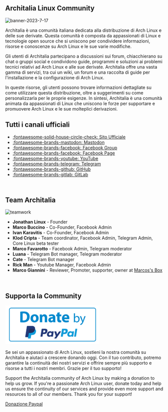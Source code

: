 
## Architalia Linux Community


![banner-2023-7-17](https://github.com/ArchItalia/site/assets/117321045/0a3b786b-33f7-4c73-ad1b-be61dfcc37ea)


Architalia è una comunità italiana dedicata alla distribuzione di Arch Linux e delle sue derivate. Questa comunità è composta da appassionati di Linux e tecnologie open source che si uniscono per condividere informazioni, risorse e conoscenze su Arch Linux e le sue varie modifiche. 

Gli utenti di Architalia partecipano a discussioni sui forum, chiacchierano su chat o gruppi social e condividono guide, programmi e soluzioni ai problemi tecnici relativi ad Arch Linux e alle sue derivate. Architalia offre una vasta gamma di servizi, tra cui un wiki, un forum e una raccolta di guide per l'installazione e la configurazione di Arch Linux. 

In queste risorse, gli utenti possono trovare informazioni dettagliate su come utilizzare questa distribuzione, oltre a suggerimenti su come personalizzarla per le proprie esigenze. In sintesi, Architalia è una comunità animata da appassionati di Linux che uniscono le forze per supportare e promuovere Arch Linux e le sue molteplici derivazioni.

## Tutti i canali ufficiali 

- [:fontawesome-solid-house-circle-check: Sito Ufficiale](https://architalia.github.io/site/)
- <a rel="me" href="https://mastodon.uno/@architalia">:fontawesome-brands-mastodon: Mastodon</a>
- [:fontawesome-brands-facebook: Facebook Group](https://www.facebook.com/groups/architalia)
- [:fontawesome-brands-facebook: Facebook Page](https://www.facebook.com/architalialinux) 
- [:fontawesome-brands-youtube: YouTube](https://www.youtube.com/@ArchItalia)
- [:fontawesome-brands-telegram: Telegram](https://t.me/architalialinux)
- [:fontawesome-brands-github: GitHub](https://github.com/ArchItalia)
- [:fontawesome-brands-gitlab: GitLab](https://gitlab.com/architalialinux/ai-repo)
  
<br>

## Team Architalia 

![teamwork](https://github.com/ArchItalia/site/assets/117321045/26acc862-534d-4b67-8c9d-8b04d2bae806)

* **Jonathan Linux** - Founder
* **Marco Buccino** - Co-Founder, Facebook Admin
* **Ivan Karavitis** - Co-Founder, Facebook Admin
* **Klod Cripta** - Team coordinator, Facebook Admin, Telegram Admin, Core Linux beta tester
* **Marco Favarotto** - Facebook Admin, Telegram moderator
* **Luana** - Telegram Bot manager, Telegram moderator
* **Cate** - Telegram Bot manager
* **Rick Man** - Youtube Manager, Facebook Admin
* **Marco Giannini** - Reviewer, Promoter, supporter, owner at [Marcos's Box](https://www.marcosbox.org/)


<br>

## Supporta la Community

[![paypal-donation-button](images/pp.png)](https://www.paypal.com/donate/?hosted_button_id=3C4YAF9NXMEWL) 


Se sei un appassionato di Arch Linux, sostieni la nostra comunità su Architalia e aiutaci a crescere donando oggi. Con il tuo contributo, potremo garantire la continuità dei nostri servizi e offrire sempre più supporto e risorse a tutti i nostri membri. Grazie per il tuo supporto!

Support the Architalia community of Arch Linux by making a donation to help us grow. If you're a passionate Arch Linux user, donate today and help us ensure the continuity of our services and provide even more support and resources to all of our members. Thank you for your support!

[Donazione Paypal](https://www.paypal.com/donate/?hosted_button_id=3C4YAF9NXMEWL)

<br><br>


